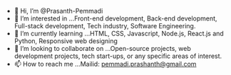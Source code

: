 - 👋 Hi, I’m @Prasanth-Pemmadi
- 👀 I’m interested in ...Front-end development, Back-end development, Full-stack development, Tech industry, Software Engineering.
- 🌱 I’m currently learning ...HTML, CSS, Javascript, Node.js, React.js and Python, Responsive web designing 
- 💞️ I’m looking to collaborate on ...Open-source projects, web development projects, tech start-ups, or any specific areas of interest.
- 📫 How to reach me ...Mailid: pemmadi.prashanth@gmail.com

<!---
Prasanth-Pemmadi/Prasanth-Pemmadi is a ✨ special ✨ repository because its `README.md` (this file) appears on your GitHub profile.
You can click the Preview link to take a look at your changes.
--->

